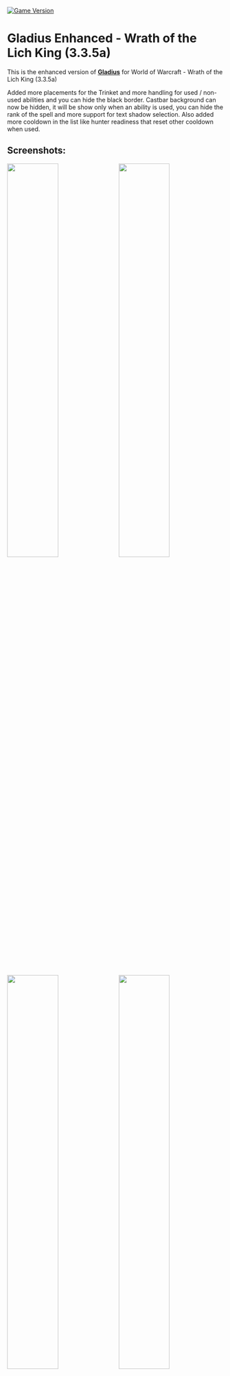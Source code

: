 [![Game Version](https://img.shields.io/badge/wow-3.3.5-blue.svg)](https://github.com/ElvUI-WotLK)

# Gladius Enhanced - Wrath of the Lich King (3.3.5a)

This is the enhanced version of **[Gladius](https://www.curseforge.com/wow/addons/gladius)** for World of Warcraft - Wrath of the Lich King (3.3.5a)

Added more placements for the Trinket and more handling for used / non-used abilities and you can hide the black border.
Castbar background can now be hidden, it will be show only when an ability is used, you can hide the rank of the spell and more support for text shadow selection.
Also added more cooldown in the list like hunter readiness that reset other cooldown when used.
## Screenshots:


<a href="https://user-images.githubusercontent.com/56119078/108131540-bac61c80-70b1-11eb-9714-7f9bc7b887e6.jpg">
<img src="https://user-images.githubusercontent.com/56119078/108131540-bac61c80-70b1-11eb-9714-7f9bc7b887e6.jpg" align="right" width="48.5%">
</a>
<a href="https://user-images.githubusercontent.com/56119078/108129085-f52dba80-70ad-11eb-9cab-4f072074d185.jpg">
<img src="https://user-images.githubusercontent.com/56119078/108129085-f52dba80-70ad-11eb-9cab-4f072074d185.jpg" width="48.5%">
</a>

<a href="https://user-images.githubusercontent.com/56119078/108132254-cf56e480-70b2-11eb-8338-061363037909.jpg">
<img src="https://user-images.githubusercontent.com/56119078/108132254-cf56e480-70b2-11eb-8338-061363037909.jpg" align="right" width="48.5%">
</a>
<a href="https://user-images.githubusercontent.com/56119078/108726319-90e47e00-7527-11eb-810e-8e1ce27d3f87.jpg">
<img src="https://user-images.githubusercontent.com/56119078/108726319-90e47e00-7527-11eb-810e-8e1ce27d3f87.jpg" width="48.5%">
</a>

## Installation:

1. Download **[Latest Version](https://github.com/Cortes-Jeremy/Gladius/releases)**
2. Unpack the Zip file
3. Open the folder "Gladius-master"
4. Copy (or drag and drop) **Gladius** into your Wow-Directory\Interface\AddOns
5. Restart WoW

## Commands:

    /gladius ui     Toggle the configuration GUI.
    /gladius test1-4     Show test unit.
    /gladius hide     Hide test unit.

## Languages:

Gladius Enhanced supports language the following gameclients:
* English (enUS)